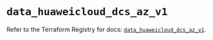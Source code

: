 # `data_huaweicloud_dcs_az_v1`

Refer to the Terraform Registry for docs: [`data_huaweicloud_dcs_az_v1`](https://registry.terraform.io/providers/huaweicloud/huaweicloud/1.71.1/docs/data-sources/dcs_az_v1).

